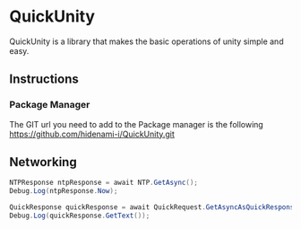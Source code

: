 # QuickUnity

QuickUnity is a library that makes the basic operations of unity simple and easy.

## Instructions

### Package Manager

The GIT url you need to add to the Package manager is the following
https://github.com/hidenami-i/QuickUnity.git

## Networking

```c#
NTPResponse ntpResponse = await NTP.GetAsync();
Debug.Log(ntpResponse.Now);

QuickResponse quickResponse = await QuickRequest.GetAsyncAsQuickResponse("https://www.google.com/");
Debug.Log(quickResponse.GetText());
```
